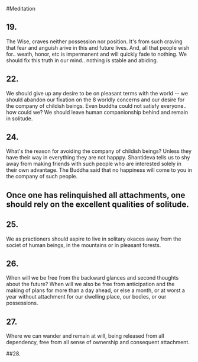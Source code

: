 #Meditation

## 19.

The Wise, craves neither possession nor position. It's from such craving that fear and anguish arive in this and future lives. And, all that people wish for.. weath, honor, etc is impermanent and will quickly fade to nothing. We should fix this truth in our mind.. nothing is stable and abiding.

## 22.

We should give up any desire to be on pleasant terms with the world --  we should abandon our fixation on the 8 worldly concerns and our desire for the company of childish beings.  Even buddha could not satisfy everyone.. how could we?  We should leave human companionship behind and remain in solitude.

## 24.

What's the reason for avoiding the company of childish beings? Unless they have their way in everything they are not happpy. Shantideva tells us to shy away from making friends with such people who are interested solely in their own advantage. The Buddha said that no happiness will come to you in the company of such people.

## Once one has relinquished all attachments, one should rely on the excellent qualities of solitude.

## 25.
We as practioners should aspire to live in solitary okaces away from the societ of human beings, in the mountains or in pleasant forests.

## 26.

When will we be free from the backward glances and second thoughts about the future? When will we also be free from anticipation and the making of plans for more than a day ahead, or else a month, or at worst a year without attachment for our dwelling place, our bodies, or our possessions.

## 27. 

Where we can wander and remain at will, being released from all dependency, free from all sense of ownership and consequent attachment.

##28.
